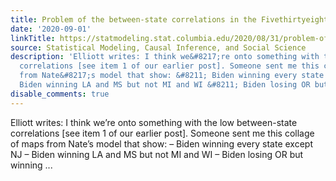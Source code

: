 ```yaml
---
title: Problem of the between-state correlations in the Fivethirtyeight election forecast
date: '2020-09-01'
linkTitle: https://statmodeling.stat.columbia.edu/2020/08/31/problem-of-the-between-state-correlations-in-the-fivethirtyeight-election-forecast/
source: Statistical Modeling, Causal Inference, and Social Science
description: 'Elliott writes: I think we&#8217;re onto something with the low between-state
  correlations [see item 1 of our earlier post]. Someone sent me this collage of maps
  from Nate&#8217;s model that show: &#8211; Biden winning every state except NJ &#8211;
  Biden winning LA and MS but not MI and WI &#8211; Biden losing OR but winning ...'
disable_comments: true
---
```

Elliott writes: I think we&#8217;re onto something with the low between-state correlations [see item 1 of our earlier post]. Someone sent me this collage of maps from Nate&#8217;s model that show: &#8211; Biden winning every state except NJ &#8211; Biden winning LA and MS but not MI and WI &#8211; Biden losing OR but winning ...